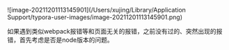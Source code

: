 ![image-20211201113145901](/Users/xujing/Library/Application Support/typora-user-images/image-20211201113145901.png)

如果遇到类似webpack报错等和页面无关的报错，之前没有过的、突然出现的报错，首先考虑是否是node版本的问题。 